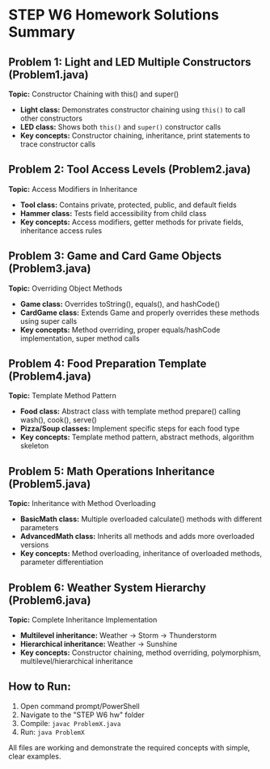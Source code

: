# STEP W6 Homework Solutions Summary

## Problem 1: Light and LED Multiple Constructors (Problem1.java)
**Topic:** Constructor Chaining with this() and super()
- **Light class:** Demonstrates constructor chaining using `this()` to call other constructors
- **LED class:** Shows both `this()` and `super()` constructor calls
- **Key concepts:** Constructor chaining, inheritance, print statements to trace constructor calls

## Problem 2: Tool Access Levels (Problem2.java)
**Topic:** Access Modifiers in Inheritance
- **Tool class:** Contains private, protected, public, and default fields
- **Hammer class:** Tests field accessibility from child class
- **Key concepts:** Access modifiers, getter methods for private fields, inheritance access rules

## Problem 3: Game and Card Game Objects (Problem3.java)
**Topic:** Overriding Object Methods
- **Game class:** Overrides toString(), equals(), and hashCode()
- **CardGame class:** Extends Game and properly overrides these methods using super calls
- **Key concepts:** Method overriding, proper equals/hashCode implementation, super method calls

## Problem 4: Food Preparation Template (Problem4.java)
**Topic:** Template Method Pattern
- **Food class:** Abstract class with template method prepare() calling wash(), cook(), serve()
- **Pizza/Soup classes:** Implement specific steps for each food type
- **Key concepts:** Template method pattern, abstract methods, algorithm skeleton

## Problem 5: Math Operations Inheritance (Problem5.java)
**Topic:** Inheritance with Method Overloading
- **BasicMath class:** Multiple overloaded calculate() methods with different parameters
- **AdvancedMath class:** Inherits all methods and adds more overloaded versions
- **Key concepts:** Method overloading, inheritance of overloaded methods, parameter differentiation

## Problem 6: Weather System Hierarchy (Problem6.java)
**Topic:** Complete Inheritance Implementation
- **Multilevel inheritance:** Weather → Storm → Thunderstorm
- **Hierarchical inheritance:** Weather → Sunshine
- **Key concepts:** Constructor chaining, method overriding, polymorphism, multilevel/hierarchical inheritance

## How to Run:
1. Open command prompt/PowerShell
2. Navigate to the "STEP W6 hw" folder
3. Compile: `javac ProblemX.java`
4. Run: `java ProblemX`

All files are working and demonstrate the required concepts with simple, clear examples.